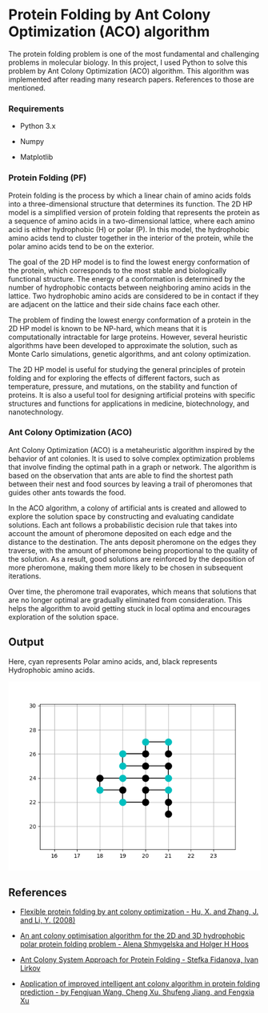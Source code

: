 # Protein Folding by Ant Colony Optimization (ACO) algorithm
The protein folding problem is one of the most fundamental and challenging problems in molecular biology. In this project, I used Python to solve this problem by Ant Colony Optimization (ACO) algorithm. This algorithm was implemented after reading many research papers. References to those are mentioned.

### Requirements

- Python 3.x

- Numpy

- Matplotlib

### Protein Folding (PF)
Protein folding is the process by which a linear chain of amino acids folds into a three-dimensional structure that determines its function. The 2D HP model is a simplified version of protein folding that represents the protein as a sequence of amino acids in a two-dimensional lattice, where each amino acid is either hydrophobic (H) or polar (P). In this model, the hydrophobic amino acids tend to cluster together in the interior of the protein, while the polar amino acids tend to be on the exterior.

The goal of the 2D HP model is to find the lowest energy conformation of the protein, which corresponds to the most stable and biologically functional structure. The energy of a conformation is determined by the number of hydrophobic contacts between neighboring amino acids in the lattice. Two hydrophobic amino acids are considered to be in contact if they are adjacent on the lattice and their side chains face each other.

The problem of finding the lowest energy conformation of a protein in the 2D HP model is known to be NP-hard, which means that it is computationally intractable for large proteins. However, several heuristic algorithms have been developed to approximate the solution, such as Monte Carlo simulations, genetic algorithms, and ant colony optimization.

The 2D HP model is useful for studying the general principles of protein folding and for exploring the effects of different factors, such as temperature, pressure, and mutations, on the stability and function of proteins. It is also a useful tool for designing artificial proteins with specific structures and functions for applications in medicine, biotechnology, and nanotechnology.

### Ant Colony Optimization (ACO)
Ant Colony Optimization (ACO) is a metaheuristic algorithm inspired by the behavior of ant colonies. It is used to solve complex optimization problems that involve finding the optimal path in a graph or network. The algorithm is based on the observation that ants are able to find the shortest path between their nest and food sources by leaving a trail of pheromones that guides other ants towards the food.

In the ACO algorithm, a colony of artificial ants is created and allowed to explore the solution space by constructing and evaluating candidate solutions. Each ant follows a probabilistic decision rule that takes into account the amount of pheromone deposited on each edge and the distance to the destination. The ants deposit pheromone on the edges they traverse, with the amount of pheromone being proportional to the quality of the solution. As a result, good solutions are reinforced by the deposition of more pheromone, making them more likely to be chosen in subsequent iterations.

Over time, the pheromone trail evaporates, which means that solutions that are no longer optimal are gradually eliminated from consideration. This helps the algorithm to avoid getting stuck in local optima and encourages exploration of the solution space.


## Output
Here, cyan represents Polar amino acids, and, black represents Hydrophobic amino acids.

![Output](https://github.com/DivyanshPandey99/Protein-Folding-ACO/blob/main/Screenshot.png)

## References
- [Flexible protein folding by ant colony optimization - Hu, X. and Zhang, J. and Li, Y. (2008)](https://citeseerx.ist.psu.edu/document?repid=rep1&type=pdf&doi=449b3b12e1922a16ae2693d9a4ec794d81aa8aec)

- [An ant colony optimisation algorithm for the 2D and 3D hydrophobic polar protein folding problem - Alena Shmygelska and Holger H Hoos](https://bmcbioinformatics.biomedcentral.com/articles/10.1186/1471-2105-6-30)

- [Ant Colony System Approach for Protein Folding - Stefka Fidanova, Ivan Lirkov](https://ieeexplore.ieee.org/stamp/stamp.jsp?tp=&arnumber=4747347&tag=1)

- [Application of improved intelligent ant colony algorithm in protein folding prediction - by Fengjuan Wang, Cheng Xu, Shufeng Jiang, and Fengxia Xu](https://journals.sagepub.com/doi/epub/10.1177/1748302620941411)
